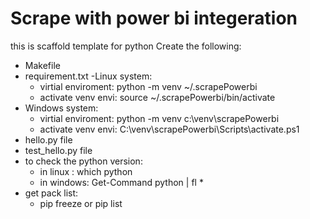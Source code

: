 # Scrape with power bi integeration
this is scaffold template for python 
 Create the following:
 - Makefile
 - requirement.txt
 -Linux system:
    - virtial enviroment: python -m venv ~/.scrapePowerbi
    - activate venv envi: source ~/.scrapePowerbi/bin/activate
 - Windows system:
    - virtial enviroment: python -m venv c:\venv\scrapePowerbi
    - activate venv envi:   C:\venv\scrapePowerbi\Scripts\activate.ps1
 - hello.py file
 - test_hello.py file 
 - to check the python version:
    - in linux : which python  
    - in windows: Get-Command python | fl *
 - get pack list:
    - pip freeze or pip list